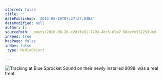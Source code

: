 ```yaml
---
starred: false
title: ''
datePublished: '2016-08-20T07:27:27.048Z'
dateModified: null
author: []
sourcePath: _posts/2016-08-20-c2d1fa81-7793-4bc5-89a7-58eefe532253.md
inFeed: true
hasPage: false
inNav: false
_type: MediaObject

---
```

![Tracking at Blue Sprocket Sound on their newly installed 9098i was a real treat. ](https://the-grid-user-content.s3-us-west-2.amazonaws.com/e92d21fe-63a8-4b9a-9cb4-19d419657e05.jpg)